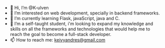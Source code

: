 - 👋 Hi, I’m @K-ulven
- 👀 I’m interested on web development, specially in backend frameworks.
- 🌱 I’m currently learning Flask, javaScript, java and C.
- 💞️ I’m a self-taught student, i'm looking to expand my knowledge and skills on all the frameworks 
  and technologies that would help me to reach the goal to become a full-stack developer.
- 📫 How to reach me: keivyandres@gmail.com

<!---
K-ulven/K-ulven is a ✨ special ✨ repository because its `README.md` (this file) appears on your GitHub profile.
You can click the Preview link to take a look at your changes.
--->
